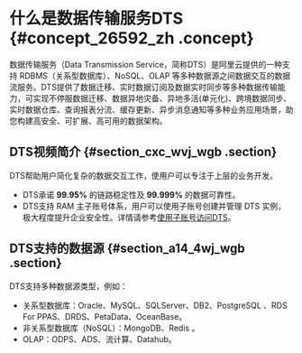 # 什么是数据传输服务DTS {#concept_26592_zh .concept}

数据传输服务（Data Transmission Service，简称DTS）是阿里云提供的一种支持 RDBMS（关系型数据库）、NoSQL、OLAP 等多种数据源之间数据交互的数据流服务。DTS提供了数据迁移、实时数据订阅及数据实时同步等多种数据传输能力，可实现不停服数据迁移、数据异地灾备、异地多活\(单元化\)、跨境数据同步、实时数据仓库、查询报表分流、缓存更新、异步消息通知等多种业务应用场景，助您构建高安全、可扩展、高可用的数据架构。

## DTS视频简介 {#section_cxc_wvj_wgb .section}



DTS帮助用户简化复杂的数据交互工作，使用户可以专注于上层的业务开发。

-   DTS承诺 **99.95%** 的链路稳定性及 **99.999%** 的数据可靠性。
-   DTS支持 RAM 主子账号体系，用户可以使用子账号创建并管理 DTS 实例，极大程度提升企业安全性。详情请参考[使用子账号访问DTS](https://help.aliyun.com/document_detail/47568.html)。

## DTS支持的数据源 {#section_a14_4wj_wgb .section}

DTS支持多种数据源类型，例如：

-   关系型数据库：Oracle、MySQL、SQLServer、DB2、PostgreSQL 、RDS For PPAS、DRDS、PetaData、OceanBase。
-   非关系型数据库（NoSQL）：MongoDB、Redis 。
-   OLAP：ODPS、ADS、流计算、Datahub。

